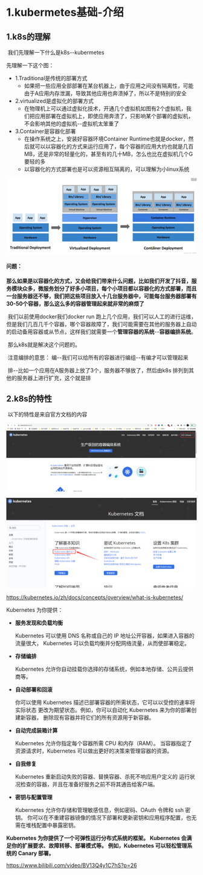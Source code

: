 # 1.kubermetes基础-介绍





## 1.k8s的理解

​	我们先理解一下什么是k8s--kubermetes

先理解一下这个图：

- 1.Traditional是传统的部署方式
  - 如果把一些应用全部部署在某台机器上，由于应用之间没有隔离性，可能由于A应用内存泄漏，导致其他应用也奔溃掉了，所以不是特别的安全
- 2.virtualized是虚拟化的部署方式
  - 在物理机上可以通过虚拟化技术，开通几个虚拟机如图有2个虚拟机，我们把应用部署在虚拟机上，即使应用奔溃了，只影响某个部署的虚拟机，不会影响其他的虚拟机--虚拟机太笨重了
- 3.Container是容器化部署
  - 在操作系统之上，安装好容器环境Container Runtime也就是docker，然后就可以以容器化的方式来运行应用了，每个容器的应用大约也就是几百MB，还是非常的轻量化的，甚至有的几十MB，怎么也比在虚拟机几个G要轻的多
  - 以容器化的方式部署也是可以资源相互隔离的，可以理解为小linux系统

![1645084197174](../../.vuepress/public/images/1645084197174.png)



#### 问题：

​		**那么如果是以容器化的方式，又会给我们带来什么问题，比如我们开发了抖音，服务模块众多，微服务划分了好多小项目，每个小项目都以容器化的方式部署，而且一台服务器还不够，我们把这些项目放入十几台服务器中，可能每台服务器部署有30-50个容器，那么这么多的容器管理起来就非常的麻烦了**



​		我们以前使用docker我们docker run 跑上几个应用，我们可以人工的进行运维，但是我们几百几千个容器，哪个容器故障了，我们可能需要在其他的服务器上自动的启动备用容器或从节点，这样我们就需要一个**管理容器的系统**--**容器编排系统**。

​		那么k8s就是解决这个问题的。

​		注意编排的意思： 编--我们可以给所有的容器进行编组--有编才可以管理起来

​										排--比如一个应用在A服务器上放了3个，服务器不够放了，然后由k8s 排列到其他的服务器上进行扩充，这个就是排





## 2.k8s的特性

​	以下的特性是来自官方文档的内容

 ![1645085790820](../../.vuepress/public/images/1645085790820.png)



![1645085826696](../../.vuepress/public/images/1645085826696.png)



https://kubernetes.io/zh/docs/concepts/overview/what-is-kubernetes/

Kubernetes 为你提供：

- **服务发现和负载均衡**

  Kubernetes 可以使用 DNS 名称或自己的 IP 地址公开容器，如果进入容器的流量很大， Kubernetes 可以负载均衡并分配网络流量，从而使部署稳定。

- **存储编排**

  Kubernetes 允许你自动挂载你选择的存储系统，例如本地存储、公共云提供商等。

- **自动部署和回滚**

  你可以使用 Kubernetes 描述已部署容器的所需状态，它可以以受控的速率将实际状态 更改为期望状态。例如，你可以自动化 Kubernetes 来为你的部署创建新容器， 删除现有容器并将它们的所有资源用于新容器。

- **自动完成装箱计算**

  Kubernetes 允许你指定每个容器所需 CPU 和内存（RAM）。 当容器指定了资源请求时，Kubernetes 可以做出更好的决策来管理容器的资源。

- **自我修复**

  Kubernetes 重新启动失败的容器、替换容器、杀死不响应用户定义的 运行状况检查的容器，并且在准备好服务之前不将其通告给客户端。

- **密钥与配置管理**

  Kubernetes 允许你存储和管理敏感信息，例如密码、OAuth 令牌和 ssh 密钥。 你可以在不重建容器镜像的情况下部署和更新密钥和应用程序配置，也无需在堆栈配置中暴露密钥。



**Kubernetes 为你提供了一个可弹性运行分布式系统的框架。 Kubernetes 会满足你的扩展要求、故障转移、部署模式等。 例如，Kubernetes 可以轻松管理系统的 Canary 部署。**









https://www.bilibili.com/video/BV13Q4y1C7hS?p=26

















































